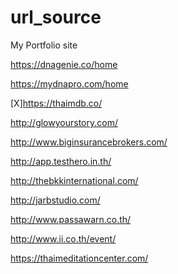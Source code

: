 # url_source

My Portfolio site

https://dnagenie.co/home

https://mydnapro.com/home

[X]https://thaimdb.co/

http://glowyourstory.com/

http://www.biginsurancebrokers.com/

http://app.testhero.in.th/

http://thebkkinternational.com/

http://jarbstudio.com/

http://www.passawarn.co.th/

http://www.ii.co.th/event/

https://thaimeditationcenter.com/
